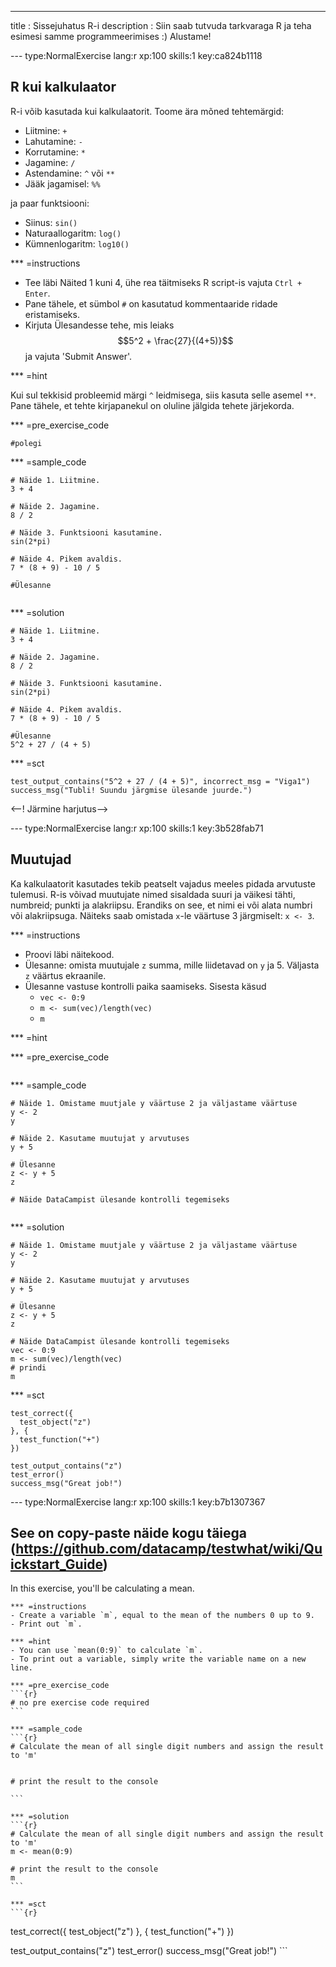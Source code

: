 ---
title       : Sissejuhatus R-i
description : Siin saab tutvuda tarkvaraga R ja teha esimesi samme programmeerimises :) Alustame!



--- type:NormalExercise lang:r xp:100 skills:1 key:ca824b1118
## R kui kalkulaator

R-i võib kasutada kui kalkulaatorit. Toome ära mõned tehtemärgid:

- Liitmine: `+`
- Lahutamine: `-`
- Korrutamine: `*`
- Jagamine: `/`
- Astendamine: `^` või `**`
- Jääk jagamisel: `%%`

ja paar funktsiooni:

- Siinus: `sin()`
- Naturaallogaritm: `log()`
- Kümnenlogaritm: `log10()`


<!--The ^ operator raises the number to its left to the power of the number to its right: for example 3^2 is 9.
The modulo returns the remainder of the division of the number to the left by the number on its right, for example 5 modulo 3 or 5 %% 3 is 2.
With this knowledge, follow the instructions below to complete the exercise.-->

*** =instructions

- Tee läbi Näited 1 kuni 4, ühe rea täitmiseks R script-is vajuta `Ctrl + Enter`.
- Pane tähele, et sümbol  `#` on kasutatud kommentaaride ridade eristamiseks.
- Kirjuta Ülesandesse tehe, mis leiaks $$5^2 + \frac{27}{(4+5)}$$ ja vajuta 'Submit Answer'.

*** =hint

Kui sul tekkisid probleemid märgi `^` leidmisega, siis kasuta selle asemel `**`. Pane tähele, et tehte kirjapanekul on oluline jälgida tehete järjekorda.

*** =pre_exercise_code
```{r}
#polegi
```

*** =sample_code
```{r}
# Näide 1. Liitmine. 
3 + 4

# Näide 2. Jagamine.
8 / 2

# Näide 3. Funktsiooni kasutamine.
sin(2*pi)

# Näide 4. Pikem avaldis.
7 * (8 + 9) - 10 / 5

#Ülesanne


```

*** =solution
```{r}
# Näide 1. Liitmine. 
3 + 4

# Näide 2. Jagamine.
8 / 2

# Näide 3. Funktsiooni kasutamine.
sin(2*pi)

# Näide 4. Pikem avaldis.
7 * (8 + 9) - 10 / 5

#Ülesanne
5^2 + 27 / (4 + 5)

```

*** =sct
```{r}
test_output_contains("5^2 + 27 / (4 + 5)", incorrect_msg = "Viga1")
success_msg("Tubli! Suundu järgmise ülesande juurde.")
```

<--! Järmine harjutus-->


--- type:NormalExercise lang:r xp:100 skills:1 key:3b528fab71
## Muutujad

Ka kalkulaatorit kasutades tekib peatselt vajadus meeles pidada arvutuste tulemusi. R-is võivad muutujate nimed sisaldada suuri ja väikesi tähti, numbreid; punkti ja alakriipsu. Erandiks on see, et nimi ei või alata numbri või alakriipsuga. Näiteks saab omistada `x`-le väärtuse 3 järgmiselt: `x <- 3`. 


*** =instructions

- Proovi läbi näitekood.
- Ülesanne: omista muutujale `z` summa, mille liidetavad on `y` ja 5. Väljasta `z` väärtus ekraanile.
- Ülesanne vastuse kontrolli paika saamiseks. Sisesta käsud
    * `vec <- 0:9`
    * `m <- sum(vec)/length(vec)`
    * `m`

*** =hint

*** =pre_exercise_code
```{r}

```

*** =sample_code
```{r}
# Näide 1. Omistame muutjale y väärtuse 2 ja väljastame väärtuse
y <- 2
y

# Näide 2. Kasutame muutujat y arvutuses
y + 5

# Ülesanne
z <- y + 5
z

# Näide DataCampist ülesande kontrolli tegemiseks


```

*** =solution
```{r}
# Näide 1. Omistame muutjale y väärtuse 2 ja väljastame väärtuse
y <- 2
y

# Näide 2. Kasutame muutujat y arvutuses
y + 5

# Ülesanne
z <- y + 5
z

# Näide DataCampist ülesande kontrolli tegemiseks
vec <- 0:9
m <- sum(vec)/length(vec)
# prindi
m
```

*** =sct
```{r}
test_correct({
  test_object("z")
}, {
  test_function("+")
})

test_output_contains("z")
test_error()
success_msg("Great job!")
```









--- type:NormalExercise lang:r xp:100 skills:1 key:b7b1307367
## See on copy-paste näide kogu täiega (https://github.com/datacamp/testwhat/wiki/Quickstart_Guide)


 In this exercise, you'll be calculating a mean.

    *** =instructions
    - Create a variable `m`, equal to the mean of the numbers 0 up to 9.
    - Print out `m`.

    *** =hint
    - You can use `mean(0:9)` to calculate `m`.
    - To print out a variable, simply write the variable name on a new line.

    *** =pre_exercise_code
    ```{r}
    # no pre exercise code required
    ```

    *** =sample_code
    ```{r}
    # Calculate the mean of all single digit numbers and assign the result to 'm'


    # print the result to the console

    ```

    *** =solution
    ```{r}
    # Calculate the mean of all single digit numbers and assign the result to 'm'
    m <- mean(0:9)

    # print the result to the console
    m
    ```

    *** =sct
    ```{r}
test_correct({
  test_object("z")
}, {
  test_function("+")
})

test_output_contains("z")
test_error()
success_msg("Great job!")
    ```
    